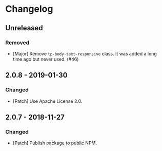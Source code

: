 # Changelog

## Unreleased

### Removed

-   [Major] Remove `tp-body-text-responsive` class. It was added a long time ago but never used. (#46)

## 2.0.8 - 2019-01-30

### Changed

-   [Patch] Use Apache License 2.0.

## 2.0.7 - 2018-11-27

### Changed

-   [Patch] Publish package to public NPM.
